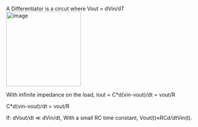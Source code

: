 A Differentiator is a circut where Vout = dVin/dT
<img width="200" alt="image" src="https://github.com/user-attachments/assets/307a0082-f295-4b59-b2e8-8fb3400dc5ef" />

With infinite impedance on the load, Iout = C*d(vin-vout)/dt = vout/R

C*d(vin-vout)/dt = vout/R

If: dVout/dt ≪ dVin/dt,
With a small RC time constant, Vout(t)≈RC*d/dt*Vin(t).

